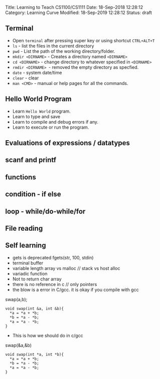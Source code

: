 Title: Learning to Teach CS1100/CS1111
Date: 18-Sep-2018 12:28:12
Category: Learning Curve
Modified: 18-Sep-2019 12:28:12
Status: draft


## Terminal

- Open `terminal` after pressing super key or using shortcut `CTRL+ALT+T`
- `ls` - list the files in the current directory
- `pwd` - List the path of the working directory/folder.
- `mkdir <DIRNAME>` - Creates a directory named `<DIRNAME>`
- `cd <DIRNAME>` - change directory to whatever specified in `<DIRNAME>`
- `rmdir <DIRNAME> `- removed the empty directory as specfied.
- `date`  - system date/time
- `clear` - clear
- `man <CMD>` - manual or help pages for all the commands.

## Hello World Program
- Learn `Hello World` program.
- Learn to type and save
- Learn to compile and debug errors if any.
- Learn to execute or run the program.

## Evaluations of expressions / datatypes

## scanf and printf

## functions

## condition - if else

## loop - while/do-while/for

## File reading

## Self learning

- gets is deprecated
	fgets(str, 100, stdin)
- terminal buffer
- variable length array vs malloc // stack vs host alloc
- variadic function
- Not to return char array
- there is no reference in c // only pointers
- the blow is a error in C/gcc. it is okay if you compile with gcc

swap(a,b);

```
void swap(int &a, int &b){
  *a = *a + *b;
  *b = *a - *b;
  *a = *a - *b;
}

```

- This is how we should do in c/gcc

swap(&a,&b)

```
void swap(int *a, int *b){
  *a = *a + *b;
  *b = *a - *b;
  *a = *a - *b;
}
```
